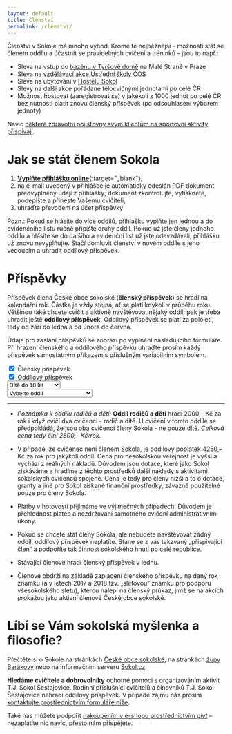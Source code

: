 ```yaml
---
layout: default
title: Členství
permalink: /clenstvi/
---
```


Členství v Sokole má mnoho výhod. Kromě té nejběžnější – možnosti stát se členem oddílu a účastnit se pravidelných cvičení a tréninků – jsou to např.:

* Sleva na vstup do [bazénu v Tyršově domě](http://www.sokol.eu/obsah/5430/plavecky-bazen) na Malé Straně v Praze
* Sleva na [vzdělávací akce Ústřední školy ČOS](http://www.sokol.eu/obsah/234/seminare-a-skoleni)
* Sleva na ubytování v [Hostelu Sokol](http://www.sokol.eu/obsah/5391/hostel-sokol)
* Slevy na další akce pořádané tělocvičnými jednotami po celé ČR
* Možnost hostovat (zaregistrovat se) v jakékoli z 1000 jednot po celé ČR bez nutnosti platit znovu členský příspěvek (po odsouhlasení výborem jednoty)

Navíc [některé zdravotní pojišťovny svým klientům na sportovní aktivity přispívají](https://www.sokol.cz/sokol/index.php?action=zobrazdokument&typdok=1&iddok=3461).

# Jak se stát členem Sokola

1. [**Vyplňte přihlášku online**](https://goo.gl/forms/2LCaS4E1x8TJD8zb2){:target="_blank"},
2. na e-mail uvedený v přihlášce je automaticky odeslán PDF dokument předvyplněný údaji z přihlášky; dokument zkontrolujte, vytiskněte, podepište a přineste Vašemu cvičiteli,
3. uhraďte převodem na účet příspěvky

Pozn.: Pokud se hlásíte do více oddílů, přihlášku vyplňte jen jednou a do evidenčního listu ručně připište druhý oddíl. Pokud už jste členy jednoho oddílu a hlásíte se do dalšího a evidenční list už jste odevzdávali, přihlášku už znovu nevyplňujte. Stačí domluvit členství v novém oddíle s jeho vedoucím a uhradit oddílový příspěvek.

# Příspěvky

Příspěvek člena České obce sokolské (**členský příspěvek**) se hradí na kalendářní rok. Částka je vždy stejná, ať se platí kdykoli v průběhu roku. Většinou také chcete cvičit a aktivně navštěvovat nějaký oddíl; pak je třeba uhradit ještě **oddílový příspěvek**. Oddílový příspěvek se platí za pololetí, tedy od září do ledna a od února do června.

Údaje pro zaslání příspěvků se zobrazí po vyplnění následujícího formuláře. Při hrazení členského a oddílového příspěvku uhraďte prosím každý příspěvek samostatným příkazem s příslušným variabilním symbolem.


<form action="" id="form" onsubmit="return false;"><div class="row uniform">
<div class="6u 12u$(small)">
  <input type="checkbox" name="clensky" id="clensky" value="clensky" onchange="vypis()" checked>
  <label for="clensky">Členský příspěvek</label>
</div>
<div class="6u$ 12u$(small)">
  <input type="checkbox" name="oddilovy" id="oddilovy" value="oddilovy" onchange="vypis()" checked>
  <label for="oddilovy">Oddílový příspěvek</label>
</div>
<div class="6u 12u$(small)">
<select id="clen" name="clen" onchange="vypis()">
  <option value="do18">Dítě do 18 let</option>
  <option value="nad65">Senior nad 65 let</option>
  <option value="dospeli">Dospělý</option>
</select>
</div>
<div class="6u$ 12u$(small)">
<select id="oddil" name="oddil" onchange="vypis()">
<option value="nic">Vyberte oddíl</option>
<option value="fl1t">Florbal – jednou týdně</option>
<option value="fl2t">Florbal – dvakrát týdně</option>
<option value="zen">Kondiční cvičení žen</option>
<option value="muz">Kondiční cvičení mužů</option>
<option value="mic">Míčové hry</option>
<option value="pkr">Parkour</option>
<option value="pre">Předškoláci</option>
<option value="rdd">Rodiče a děti – dítě</option>
<option value="rdr">Rodiče a děti – rodič</option>
<option value="tan">Tanec</option>
<option value="tr1">Trampolíny – 6–8 let</option>
<option value="tr2">Trampolíny – 9–11 let</option>
<option value="vse">Všestrannost</option>
<option value="zal">Zálesák</option>
<option value="zc1">Zdravotní cvičení – do 59 let</option>
<option value="zc3">Zdravotní cvičení – nad 60 let</option>
</select>
</div>
</div>
</form>
<div id="zobraz"></div>

---

* _Poznámka k oddílu rodičů a dětí:_ **Oddíl rodičů a dětí** hradí 2000,– Kč za rok i když cvičí dva cvičenci - rodič a dítě. U cvičení v tomto oddíle se předpokládá, že jsou oba cvičenci členy Sokola - ne pouze dítě. *Celková cena tedy činí 2800,– Kč/rok.*

* V případě, že cvičenec není členem Sokola, je oddílový poplatek 4250,– Kč za rok pro jakýkoli oddíl. Cena pro nesokolskou veřejnost je vyšší a vychází z reálných nákladů. Důvodem jsou dotace, které jako Sokol získáváme a hradíme z těchto prostředků další náklady s aktivitami sokolských cvičenců spojené. Cena je tedy pro členy nižší a to o dotace, granty a jiné pro Sokol získané finanční prostředky, závazně použitelné pouze pro členy Sokola.

* Platby v hotovosti přijímáme ve výjimečných případech. Důvodem je přehlednost plateb a nezdržování samotného cvičení administrativními úkony.

* Pokud se chcete stát členy Sokola, ale nebudete navštěvovat žádný oddíl, oddílový příspěvek neplatíte. Stane se z vás takzvaný „přispívající člen“ a podpoříte tak činnost sokolského hnutí po celé republice.

* Stávající členové hradí členský příspěvek v lednu.

* Členové obdrží na základě zaplacení členského příspěvku na daný rok známku (a v letech 2017 a 2018 tzv. „sletovou“ známku pro podporu všesokolského sletu), kterou nalepí na členský průkaz, jímž se na akcích prokážou jako aktivní členové České obce sokolské.

# Líbí se Vám sokolská myšlenka a filosofie?

Přečtěte si o Sokole na stránkách [České obce sokolské](http://www.sokol.eu/menu/18), na stránkách [župy Barákovy](http://www.zbarakova.cz/) nebo na informačním serveru [Sokol.cz](http://www.sokol.cz/sokol).

**Hledáme cvičitele a dobrovolníky** ochotné pomoci s organizováním aktivit T.J. Sokol Šestajovice. Rodinní příslušníci cvičitelů a činovníků T.J. Sokol Šestajovice nehradí oddílový příspěvek. V případě zájmu nás prosím [kontaktujte prostřednictvím formuláře níže](#f).

Také nás můžete podpořit [nakoupením v e-shopu prostřednictvím _givt_](https://givt.cz/RAOSset.php?organizationId=2903) – nezaplatíte nic navíc, přesto nám přispějete.

<script type="text/javascript">
var clenske_cena = new Array();
clenske_cena["do18"]=250;
clenske_cena["nad65"]=250;
clenske_cena["dospeli"]=550;

var oddilove_cena = new Array();
oddilove_cena["nic"]=0;
oddilove_cena["fl1t"]=1000;
oddilove_cena["fl2t"]=2000;
oddilove_cena["zen"]=1000;
oddilove_cena["muz"]=1000;
oddilove_cena["mic"]=1000;
oddilove_cena["pkr"]=1000;
oddilove_cena["pre"]=1000;
oddilove_cena["rdd"]=1000;
oddilove_cena["rdr"]=0;
oddilove_cena["tan"]=1000;
oddilove_cena["tr1"]=1300;
oddilove_cena["tr2"]=1300;
oddilove_cena["vse"]=1000;
oddilove_cena["zal"]=1000;
oddilove_cena["zc1"]=1000;
oddilove_cena["zc3"]=500;

var clenske_vs = new Array();
clenske_vs["do18"]=110;
clenske_vs["nad65"]=130;
clenske_vs["dospeli"]=120;

var oddilove_vs = new Array();
oddilove_vs["nic"]="";
oddilove_vs["flp"]=920;
oddilove_vs["fle"]=920;
oddilove_vs["fl1t"]=920;
oddilove_vs["flm"]=920;
oddilove_vs["fls"]=920;
oddilove_vs["zen"]=840;
oddilove_vs["muz"]=620;
oddilove_vs["mic"]=940;
oddilove_vs["pkr"]=610;
oddilove_vs["pre"]=860;
oddilove_vs["rdd"]=810;
oddilove_vs["rdr"]=810;
oddilove_vs["tan"]=820;
oddilove_vs["tr1"]=640;
oddilove_vs["tr2"]=650;
oddilove_vs["vse"]=830;
oddilove_vs["zal"]=910;
oddilove_vs["zc1"]=850;
oddilove_vs["zc3"]=850;

function zahrnoutClenskyPrispevek() {
  var zahrnoutClenskyPrispevek = 0;
  var formular = document.forms["form"];
  var zahrnoutClensky = formular.elements["clensky"];
  if (zahrnoutClensky.checked==true)
    {
      zahrnoutClenskyPrispevek=1;
    }
  return zahrnoutClenskyPrispevek;
}

function vybratClenskyPrispevek() {
  var clenskyPrispevek = 0;
  var formular = document.forms["form"];
  var vybranyClen = formular.elements["clen"];
  clenskyPrispevek = clenske_cena[vybranyClen.value];
  return clenskyPrispevek;
}

function vybratClenskyVS() {
  var clenskyVS = 0;
  var formular = document.forms["form"];
  var vybranyClen = formular.elements["clen"];
  clenskyVS = clenske_vs[vybranyClen.value];
  return clenskyVS;
}

function zahrnoutOddilovyPrispevek() {
  var zahrnoutOddilovyPrispevek = 0;
  var formular = document.forms["form"];
  var zahrnoutOddilovy = formular.elements["oddilovy"];
  if (zahrnoutOddilovy.checked==true)
    {
      zahrnoutOddilovyPrispevek=1;
    }
  return zahrnoutOddilovyPrispevek;
}

function vybratOddilovyPrispevek() {
  var oddilovyPrispevek = 0;
  var formular = document.forms["form"];
  var vybranyOddil = formular.elements["oddil"];
  oddilovyPrispevek = oddilove_cena[vybranyOddil.value];
  return oddilovyPrispevek;
}

function vybratOddilovyVS() {
  var oddilovyVS = 0;
  var formular = document.forms["form"];
  var vybranyOddil = formular.elements["oddil"];
  oddilovyVS = oddilove_vs[vybranyOddil.value];
  return oddilovyVS;
}

function vypis() {
  var text = "";
  var formular = document.forms["form"];
  var vybranyOddil = formular.elements["oddil"];

  var castka_clensky = zahrnoutClenskyPrispevek() * vybratClenskyPrispevek();
  var castka_oddilovy = zahrnoutOddilovyPrispevek() * vybratOddilovyPrispevek();

  var popis_clensky1 = "<h3>Příspěvek č. 1</h3>Částka: <b>" + castka_clensky;
  var popis_clensky2 = " Kč</b><br />Číslo účtu: 2200622110<br />Kód banky: 2010 (Fio banka)<br />Variabilní symbol: <b>" + vybratClenskyVS();
  var popis_clensky3 = "</b><br />Zpráva pro příjemce: <i>Příjmení Jméno</i>";
  var text_clensky = popis_clensky1 + popis_clensky2 + popis_clensky3 ;
  var popis_clensky3_bez_oddilu = "</b><br />Zpráva pro příjemce: <i>Příjmení Jméno</i>"

  var popis_oddilovy1 = "<h3>Příspěvek č. 2</h3>Částka: <b>" + castka_oddilovy;
  var popis_oddilovy1_bez_clenskeho = "<h3>Příspěvek</h3>Částka: <b>" + castka_oddilovy;
  var popis_oddilovy2 = " Kč</b><br />Číslo účtu: 2200622110<br />Kód banky: 2010 (Fio banka)<br />Variabilní symbol: <b>" + vybratOddilovyVS();
  var popis_oddilovy3 = "</b><br />Zpráva pro příjemce: <i>Příjmení Jméno</i> (" + vybranyOddil.options[vybranyOddil.selectedIndex].text + ")";
  var text_oddilovy = popis_oddilovy1 + popis_oddilovy2 + popis_oddilovy3;

if (zahrnoutClenskyPrispevek() == 0) {
  if (zahrnoutOddilovyPrispevek() == 0){
    text = "";
  }
    else {
      text = popis_oddilovy1_bez_clenskeho + popis_oddilovy2 + popis_oddilovy3;
    }
  }
  else {
    if (zahrnoutOddilovyPrispevek() == 0){
      text = popis_clensky1 + popis_clensky2 + popis_clensky3_bez_oddilu;
    } else {
    text = text_clensky + "<br /><p><br /></p>" + text_oddilovy;
      console.log("clensky i oddilovy");
    }
    
  }

  document.getElementById('zobraz').innerHTML = text;
}
</script>